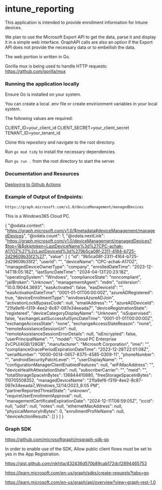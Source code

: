 # intune_reporting

This application is intended to provide enrollment information for Intune devices.

We plan to use the Microsoft Export API to get the data, parse it and display it in a simple web interface. GraphAPI calls are also an option if the Export API does not provide the necessary data or to embellish the data.

The web portion is written in Go.

Gorilla mux is being used to handle HTTP requests:
https://github.com/gorilla/mux

### Running the application locally

Ensure Go is installed on your system.

You can create a local .env file or create envirionment variables in your local system.

The following values are required:

CLIENT_ID=your_client_id
CLIENT_SECRET=your_client_secret
TENANT_ID=your_tenant_id

Clone this repository and navigate to the root directory.

Run `go mod tidy` to install the necessary dependencies.

Run `go run .` from the root directory to start the server.

### Documentation and Resources

[Deploying to Github Actions](https://docs.github.com/en/actions/automating-builds-and-tests/building-and-testing-go)

### Example of Output of Endpoints:

`https://graph.microsoft.com/v1.0/deviceManagement/managedDevices`

This is a Windows365 Cloud PC.

{
"@odata.context": "https://graph.microsoft.com/v1.0/$metadata#deviceManagement/managedDevices",
"@odata.count": 1,
"@odata.nextLink": "https://graph.microsoft.com/v1.0/deviceManagement/managedDevices?$top=1&$skiptoken=LastDeviceName%3d%27CPC-achak-A17OZ%27%2cLastDeviceId%3d%279b5ca08f-2311-4164-b725-2d29609b35f2%27",
"value": [
{
"id": "9b5ca08f-2311-4164-b725-2d29609b35f2",
"userId": "",
"deviceName": "CPC-achak-A17OZ",
"managedDeviceOwnerType": "company",
"enrolledDateTime": "2023-12-14T18:05:18Z",
"lastSyncDateTime": "2024-04-13T20:23:18Z",
"operatingSystem": "Windows",
"complianceState": "noncompliant",
"jailBroken": "Unknown",
"managementAgent": "mdm",
"osVersion": "10.0.19044.3693",
"easActivated": false,
"easDeviceId": "",
"easActivationDateTime": "0001-01-01T00:00:00Z",
"azureADRegistered": true,
"deviceEnrollmentType": "windowsAzureADJoin",
"activationLockBypassCode": null,
"emailAddress": "",
"azureADDeviceId": "21fa9ef6-f319-4ee2-8c87-097e34eeada7",
"deviceRegistrationState": "registered",
"deviceCategoryDisplayName": "Unknown",
"isSupervised": false,
"exchangeLastSuccessfulSyncDateTime": "0001-01-01T00:00:00Z",
"exchangeAccessState": "none",
"exchangeAccessStateReason": "none",
"remoteAssistanceSessionUrl": null,
"remoteAssistanceSessionErrorDetails": null,
"isEncrypted": false,
"userPrincipalName": "",
"model": "Cloud PC Enterprise 2vCPU/4GB/128GB",
"manufacturer": "Microsoft Corporation",
"imei": "",
"complianceGracePeriodExpirationDateTime": "2023-12-28T22:01:08Z",
"serialNumber": "0000-0014-0657-8375-4585-0309-11",
"phoneNumber": "",
"androidSecurityPatchLevel": "",
"userDisplayName": "",
"configurationManagerClientEnabledFeatures": null,
"wiFiMacAddress": "",
"deviceHealthAttestationState": null,
"subscriberCarrier": "",
"meid": "",
"totalStorageSpaceInBytes": 136844410880,
"freeStorageSpaceInBytes": 110705508352,
"managedDeviceName": "21fa9ef6-f319-4ee2-8c87-097e34eeada7_Windows_12/14/2023_6:05 PM",
"partnerReportedThreatState": "unknown",
"requireUserEnrollmentApproval": null,
"managementCertificateExpirationDate": "2024-12-11T06:59:05Z",
"iccid": null,
"udid": null,
"notes": null,
"ethernetMacAddress": null,
"physicalMemoryInBytes": 0,
"enrollmentProfileName": null,
"deviceActionResults": []
}
]
}

### Graph SDK

https://github.com/microsoftgraph/msgraph-sdk-go

In order to enable use of the SDK, Allow public client flows must be set to yes in the App Registration.

https://gist.github.com/nikhita/432436d570b89cab172dcf2894465753

https://learn.microsoft.com/en-us/graph/sdks/create-requests?tabs=go

https://learn.microsoft.com/en-us/graph/api/overview?view=graph-rest-1.0
